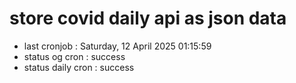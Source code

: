 # store covid daily api as json data

- last cronjob : Saturday, 12 April 2025 01:15:59
- status og cron : success
- status daily cron : success
      
      